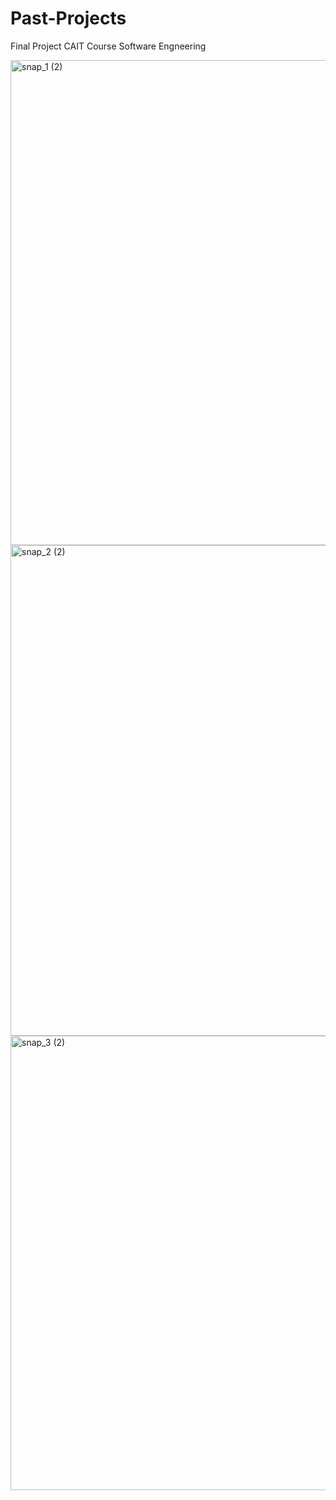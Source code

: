 # Past-Projects
Final Project CAIT Course Software Engneering

<img width="776" alt="snap_1 (2)" src="https://user-images.githubusercontent.com/48763151/205898514-e624ed43-eeb6-49de-a889-b1acc2e72684.png">
<img width="785" alt="snap_2 (2)" src="https://user-images.githubusercontent.com/48763151/205898544-bd32eb06-c170-41b7-8cef-efbdfd9a0ae5.png">
<img width="727" alt="snap_3 (2)" src="https://user-images.githubusercontent.com/48763151/205898572-7cce356d-9b54-4497-a13c-0de4896e045a.png">
